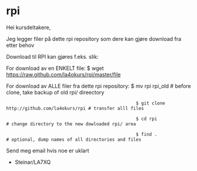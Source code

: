 # rpi
Hei kursdeltakere,

Jeg legger filer på dette rpi repository som dere kan gjøre download fra etter behov


Download til RPI kan gjøres f.eks. slik:

For download av en ENKELT file:                $ wget https://raw.github.com/la4okurs/rpi/master/file


For download av ALLE filer fra dette rpi repository: $ mv rpi rpi_old     # before clone, take backup of old rpi/ direectory

                                                     $ git clone http://github.com/la4okurs/rpi # transfer alll files

                                                     $ cd rpi             # change directory to the new dowloaded rpi/ area  
                                                     
                                                     $ find .             # optional, dump names of all directories and files  

Send meg email hvis noe er uklart

- Steinar/LA7XQ
